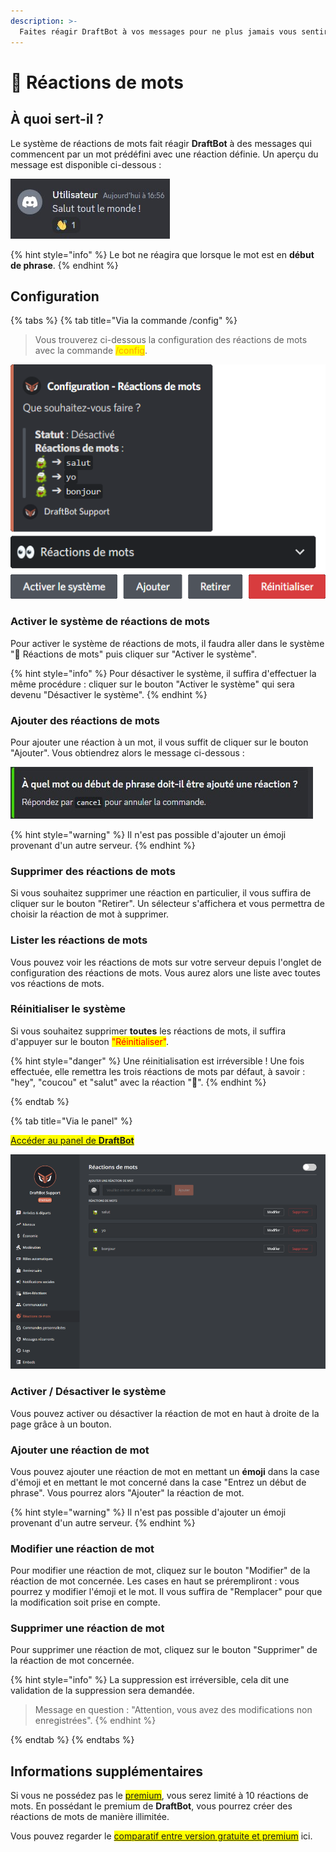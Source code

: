 ```yaml
---
description: >-
  Faites réagir DraftBot à vos messages pour ne plus jamais vous sentir seul.
---
```


# 👀 Réactions de mots

## À quoi sert-il ?

Le système de réactions de mots fait réagir **DraftBot** à des messages qui commencent par un mot prédéfini avec une réaction définie. Un aperçu du message est disponible ci-dessous :

![Aperçu du système](../.gitbook/assets/wordreact/view_wordreact.jpg)

{% hint style="info" %}
Le bot ne réagira que lorsque le mot est en **début de phrase**.
{% endhint %}

## Configuration

{% tabs %}
{% tab title="Via la commande /config" %}
> Vous trouverez ci-dessous la configuration des réactions de mots avec la commande <mark style="color:orange;">/config</mark>.

![Aperçu du système](../.gitbook/assets/wordreact/view.png)

### Activer le système de réactions de mots

Pour activer le système de réactions de mots, il faudra aller dans le système "👀 Réactions de mots" puis cliquer sur "Activer le système".

{% hint style="info" %}
Pour désactiver le système, il suffira d'effectuer la même procédure : cliquer sur le bouton "Activer le système" qui sera devenu "Désactiver le système".
{% endhint %}

### Ajouter des réactions de mots

Pour ajouter une réaction à un mot, il vous suffit de cliquer sur le bouton "Ajouter". Vous obtiendrez alors le message ci-dessous :

![Aperçu du message](../.gitbook/assets/wordreact/question.png)

{% hint style="warning" %}
Il n'est pas possible d'ajouter un émoji provenant d'un autre serveur.
{% endhint %}

### Supprimer des réactions de mots

Si vous souhaitez supprimer une réaction en particulier, il vous suffira de cliquer sur le bouton "Retirer". Un sélecteur s'affichera et vous permettra de choisir la réaction de mot à supprimer.

### Lister les réactions de mots

Vous pouvez voir les réactions de mots sur votre serveur depuis l'onglet de configuration des réactions de mots. Vous aurez alors une liste avec toutes vos réactions de mots.

### Réinitialiser le système

Si vous souhaitez supprimer **toutes** les réactions de mots, il suffira d'appuyer sur le bouton <mark style="color:red;">"Réinitialiser"</mark>.

{% hint style="danger" %}
Une réinitialisation est irréversible ! Une fois effectuée, elle remettra les trois réactions de mots par défaut, à savoir : "hey", "coucou" et "salut" avec la réaction "👋".
{% endhint %}

{% endtab %}

{% tab title="Via le panel" %}

<mark style="color:blue;">[Accéder au panel de **DraftBot**](https://draftbot.fr/dashboard)</mark>

![Aperçu du panel](../.gitbook/assets/wordreact/view_panel.png)

### Activer / Désactiver le système

Vous pouvez activer ou désactiver la réaction de mot en haut à droite de la page grâce à un bouton.

### Ajouter une réaction de mot

Vous pouvez ajouter une réaction de mot en mettant un **émoji** dans la case d'émoji et en mettant le mot concerné dans la case "Entrez un début de phrase". Vous pourrez alors "Ajouter" la réaction de mot.

{% hint style="warning" %}
Il n'est pas possible d'ajouter un émoji provenant d'un autre serveur.
{% endhint %}

### Modifier une réaction de mot

Pour modifier une réaction de mot, cliquez sur le bouton "Modifier" de la réaction de mot concernée. Les cases en haut se prérempliront : vous pourrez y modifier l'émoji et le mot. Il vous suffira de "Remplacer" pour que la modification soit prise en compte.

### Supprimer une réaction de mot

Pour supprimer une réaction de mot, cliquez sur le bouton "Supprimer" de la réaction de mot concernée.

{% hint style="info" %}
La suppression est irréversible, cela dit une validation de la suppression sera demandée.
> Message en question : "Attention, vous avez des modifications non enregistrées".
{% endhint %}

{% endtab %}
{% endtabs %}

## Informations supplémentaires

Si vous ne possédez pas le <mark style="color:blue;">[premium](https://draftbot.fr/premium)</mark>, vous serez limité à 10 réactions de mots. En possédant le premium de **DraftBot**, vous pourrez créer des réactions de mots de manière illimitée.


Vous pouvez regarder le <mark style="color:blue;">[comparatif entre version gratuite et premium](https://www.draftbot.fr/premium#diff)</mark> ici.